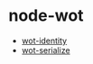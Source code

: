 
# node-wot

* [wot-identity](https://github.com/jayrbolton/wot-identity)
* [wot-serialize](https://github.com/jayrbolton/wot-serialize)
